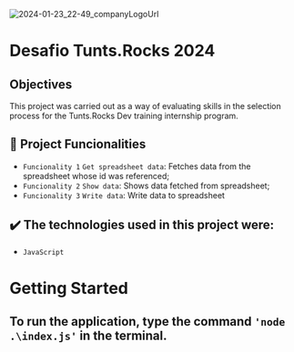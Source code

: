 ![2024-01-23_22-49_companyLogoUrl](https://github.com/soaresedu/Dev-Training-Challenge/assets/110675151/dd385a3d-6866-4e95-97eb-fd58d086a831)
# Desafio Tunts.Rocks 2024
## Objectives
This project was carried out as a way of evaluating skills in the selection process for the Tunts.Rocks Dev training internship program.
## 🔨 Project Funcionalities

- `Funcionality 1` `Get spreadsheet data`: Fetches data from the spreadsheet whose id was referenced;
- `Funcionality 2` `Show data`: Shows data fetched from spreadsheet;
- `Funcionality 3` `Write data`: Write data to spreadsheet

## ✔️ The technologies used in this project were:
- ``JavaScript``

# Getting Started

## To run the application, type the command `'node .\index.js'` in the terminal.
